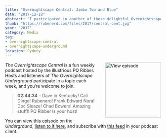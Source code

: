 ```yaml
---
title: "Overnightscape Central: Jimbo Two and Blue"
date: "2017-12-18"
abstract: "I participated in another of these delightful Overnightscape Underground productions by PQ Ribber."
thumb: "https://rubenerd.com/files/2017/central-cent.jpg"
year: "2017"
category: Media
tag:
- overnightscape-central
- overnightscape-underground
location: Sydney
---
```

<p class="show-cover"><a href="https://onsug.com/archives/25795/"><img src="https://rubenerd.com/files/2017/central-cent.jpg" alt="View episode" style="float:right; margin:0 0 1em 2em; width:180px; height:180px;" /></a></p>

*The Overnightscape Central* is a fun weekly podcast hosted by the illustrious PQ Ribber. Hosts and listeners of *The Overnightscape Underground* participate in a topic each week, and you’re welcome to join.

> **02:44:34** – Dave in Kentucky! Cali Dingo! Rubenerd! Frank Edward Nora! Doc Sleaze! Chad Bowers! Amazing stuff!! PQ Ribber is your host!

You can <a href="https://onsug.com/archives/25795/">view this episode</a> on the *Underground*, <a href="https://media.blubrry.com/onsug/p/onsug.com/shows/Dec17/onsug_Dec17_Central_Jimbo2.mp3">listen to it here</a>, and subscribe with <a href="https://onsug.com/archives/category/overnightscapecentral/feed/">this feed</a> in your podcast client.
